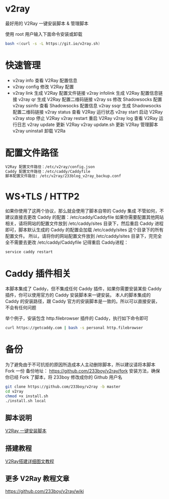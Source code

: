 # v2ray
最好用的 V2Ray 一键安装脚本 &amp; 管理脚本

使用 root 用户输入下面命令安装或卸载

```bash
bash <(curl -s -L https://git.io/v2ray.sh)
```
# 快速管理
- v2ray info 查看 V2Ray 配置信息
- v2ray config 修改 V2Ray 配置
- v2ray link 生成 V2Ray 配置文件链接
v2ray infolink 生成 V2Ray 配置信息链接
v2ray qr 生成 V2Ray 配置二维码链接
v2ray ss 修改 Shadowsocks 配置
v2ray ssinfo 查看 Shadowsocks 配置信息
v2ray ssqr 生成 Shadowsocks 配置二维码链接
v2ray status 查看 V2Ray 运行状态
v2ray start 启动 V2Ray
v2ray stop 停止 V2Ray
v2ray restart 重启 V2Ray
v2ray log 查看 V2Ray 运行日志
v2ray update 更新 V2Ray
v2ray update.sh 更新 V2Ray 管理脚本
v2ray uninstall 卸载 V2Ra

# 配置文件路径
```bash
V2Ray 配置文件路径：/etc/v2ray/config.json
Caddy 配置文件路径：/etc/caddy/Caddyfile
脚本配置文件路径: /etc/v2ray/233blog_v2ray_backup.conf
```
# WS+TLS / HTTP2
如果你使用了这两个协议，那么就会使用了脚本自带的 Caddy 集成
不管如何，不建议直接去更改 Caddy 的配置：/etc/caddy/Caddyfile
如果你需要配置其他网站相关，请将网站的配置文件放到 /etc/caddy/sites 目录下，然后重启 Caddy 进程即可，脚本默认生成的 Caddy 的配置会加载 /etc/caddy/sites 这个目录下的所有配置文件。
所以，请将你的网站配置文件放到 /etc/caddy/sites 目录下，完完全全不需要去更改 /etc/caddy/Caddyfile
记得重启 Caddy进程：
```bash
service caddy restart
```
# Caddy 插件相关

本脚本集成了 Caddy，但不集成任何 Caddy 插件，如果你需要安装某些 Caddy 插件，你可以使用官方的 Caddy 安装脚本来一键安装。
本人的脚本集成的 Caddy 的安装路径，跟 Caddy 官方的安装脚本是一致的。所以可以直接安装，不会有任何问题

举个例子，安装包含 http.filebrowser 插件的 Caddy，执行如下命令即可
```bash
curl https://getcaddy.com | bash -s personal http.filebrowser
```
# 备份
为了避免由于不可抗拒的原因所造成本人主动删除脚本，所以建议请将本脚本 Fork 一份
备份地址： https://github.com/233boy/v2ray/fork
安装方法，确保你已经 Fork 了脚本，将 233boy 修改成你的 Github 用户名

```bash
git clone https://github.com/233boy/v2ray -b master
cd v2ray
chmod +x install.sh
./install.sh local
```

## 脚本说明
[V2Ray 一键安装脚本](https://github.com/233boy/v2ray/wiki/V2Ray%E4%B8%80%E9%94%AE%E5%AE%89%E8%A3%85%E8%84%9A%E6%9C%AC)

## 搭建教程
[V2Ray搭建详细图文教程](https://github.com/233boy/v2ray/wiki/V2Ray%E6%90%AD%E5%BB%BA%E8%AF%A6%E7%BB%86%E5%9B%BE%E6%96%87%E6%95%99%E7%A8%8B)


## 更多 V2Ray 教程文章
https://github.com/233boy/v2ray/wiki
